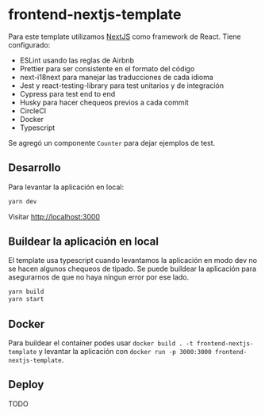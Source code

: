# frontend-nextjs-template

Para este template utilizamos [NextJS](https://nextjs.org/) como framework de React. Tiene configurado:

- ESLint usando las reglas de Airbnb
- Prettier para ser consistente en el formato del código
- next-i18next para manejar las traducciones de cada idioma
- Jest y react-testing-library para test unitarios y de integración
- Cypress para test end to end
- Husky para hacer chequeos previos a cada commit
- CircleCI
- Docker
- Typescript

Se agregó un componente `Counter` para dejar ejemplos de test.

## Desarrollo

Para levantar la aplicación en local:

```bash
yarn dev
```

Visitar [http://localhost:3000](http://localhost:3000)

## Buildear la aplicación en local

El template usa typescript cuando levantamos la aplicación en modo dev no se hacen algunos chequeos de tipado. Se puede buildear la aplicación para asegurarnos de que no haya ningun error por ese lado.

```bash
yarn build
yarn start
```

## Docker

Para buildear el container podes usar `docker build . -t frontend-nextjs-template` y levantar la aplicación con `docker run -p 3000:3000 frontend-nextjs-template`.

## Deploy

TODO
